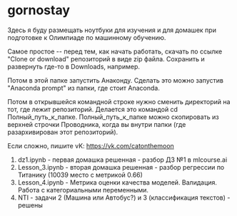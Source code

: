 # gornostay

Здесь я буду размещать ноутбуки для изучения и для домашек при подготовке к Олимпиаде по машинному обучению.

Самое простое -- перед тем, как начать работать, скачать по ссылке "Clone or download" репозиторий в виде zip файла. 
Сохранить и развернуть где-то в Downloads, например. 

Потом в этой папке запустить Анаконду. Сделать это можно запустив "Anaconda prompt" из папки, где стоит Anaconda.

Потом в открывшейся командной строке нужно сменить директорий на тот, где лежит репозиторий. Делается это
командой cd Полный_путь_к_папке. Полный_путь_к_папке можно скопировать из верхней строчки Проводника, 
когда вы внутри папки (где разархивирован этот репозиторий).

Если сложно, пишите vK: https://vk.com/catonthemoon

1) dz1.ipynb - первая домашка решенная - разбор ДЗ №1 в mlcourse.ai
2) Lesson_3.ipynb - вторая домашка решенная - разбор регрессии по Титанику (10039 место с метрикой 0.66) 
3) Lesson_4.ipynb - Метрика оценки качества моделей. Валидация. Работа с категориальными переменными.
4) NTI - задачи 2 (Машина или Автобус?) и 3 (классификация текстов) - решены
